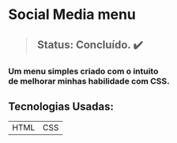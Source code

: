 <h1>Social Media menu<h2>

> Status: Concluído. ✔️

<h3>Um menu simples criado com o intuito<br>
de melhorar minhas habilidade com CSS. </h3>

## Tecnologias Usadas:

<table>
  <tr>
  <td>HTML</td>
    <td>CSS</td>
  </tr>
</table>
